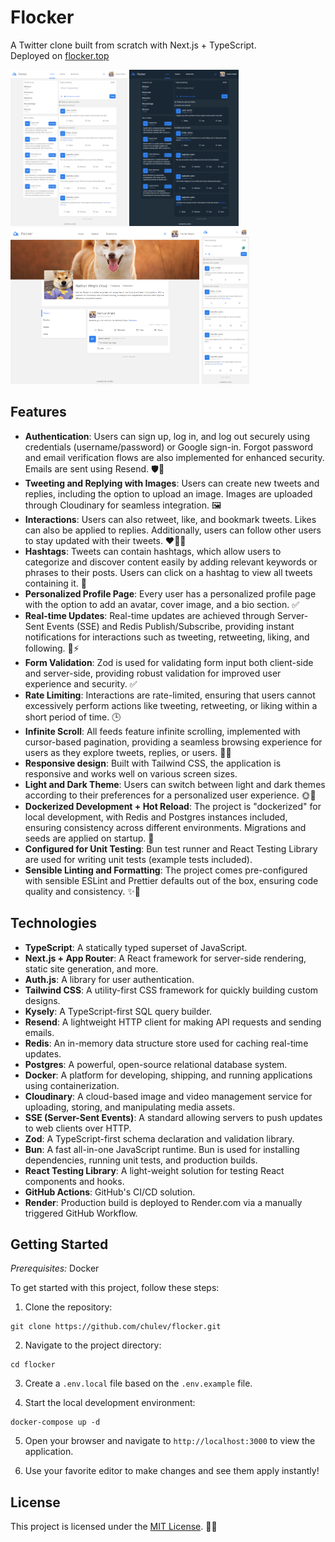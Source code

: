 <!-- prettier-ignore-start -->
# Flocker

A Twitter clone built from scratch with Next.js + TypeScript. \
Deployed on <a href="https://flocker.top" target="_blank">flocker.top</a>

<div style="flex">
  <img src="images/flocker-home-light-theme.png" alt="Flocker home light theme" height="250" />
  <img src="images/flocker-home-dark-theme.png" alt="Flocker home dark theme" height="250" />
  <img src="images/flocker-profile-page.png" alt="Flocker profile page" height="250" />
  <img src="images/flocker-home-mobile-view.png" alt="Flocker home mobile" height="250" />
</div>

## Features

- **Authentication**: Users can sign up, log in, and log out securely using credentials (username/password) or Google sign-in. Forgot password and email verification flows are also implemented for enhanced security. Emails are sent using Resend. 🛡️📧
- **Tweeting and Replying with Images**: Users can create new tweets and replies, including the option to upload an image. Images are uploaded through Cloudinary for seamless integration. 🖼️
- **Interactions**: Users can also retweet, like, and bookmark tweets. Likes can also be applied to replies. Additionally, users can follow other users to stay updated with their tweets. ❤️🔁🔖
- **Hashtags**: Tweets can contain hashtags, which allow users to categorize and discover content easily by adding relevant keywords or phrases to their posts. Users can click on a hashtag to view all tweets containing it. 🔖
- **Personalized Profile Page**: Every user has a personalized profile page with the option to add an avatar, cover image, and a bio section. ✅
- **Real-time Updates**: Real-time updates are achieved through Server-Sent Events (SSE) and Redis Publish/Subscribe, providing instant notifications for interactions such as tweeting, retweeting, liking, and following. 🔄⚡
- **Form Validation**: Zod is used for validating form input both client-side and server-side, providing robust validation for improved user experience and security. ✅
- **Rate Limiting**: Interactions are rate-limited, ensuring that users cannot excessively perform actions like tweeting, retweeting, or liking within a short period of time. 🕒
- **Infinite Scroll**: All feeds feature infinite scrolling, implemented with cursor-based pagination, providing a seamless browsing experience for users as they explore tweets, replies, or users. 🔄📜 
- **Responsive design**: Built with Tailwind CSS, the application is responsive and works well on various screen sizes.
- **Light and Dark Theme**: Users can switch between light and dark themes according to their preferences for a personalized user experience. 🌞🌚
- **Dockerized Development + Hot Reload**: The project is "dockerized" for local development, with Redis and Postgres instances included, ensuring consistency across different environments. Migrations and seeds are applied on startup. 🐳
- **Configured for Unit Testing**: Bun test runner and React Testing Library are used for writing unit tests (example tests included).
- **Sensible Linting and Formatting**: The project comes pre-configured with sensible ESLint and Prettier defaults out of the box, ensuring code quality and consistency. ✨🧹

## Technologies

- **TypeScript**: A statically typed superset of JavaScript.
- **Next.js + App Router**: A React framework for server-side rendering, static site generation, and more.
- **Auth.js**: A library for user authentication.
- **Tailwind CSS**: A utility-first CSS framework for quickly building custom designs.
- **Kysely**: A TypeScript-first SQL query builder.
- **Resend**: A lightweight HTTP client for making API requests and sending emails.
- **Redis**: An in-memory data structure store used for caching real-time updates.
- **Postgres**: A powerful, open-source relational database system.
- **Docker**: A platform for developing, shipping, and running applications using containerization.
- **Cloudinary**: A cloud-based image and video management service for uploading, storing, and manipulating media assets.
- **SSE (Server-Sent Events)**: A standard allowing servers to push updates to web clients over HTTP.
- **Zod**: A TypeScript-first schema declaration and validation library.
- **Bun**: A fast all-in-one JavaScript runtime. Bun is used for installing dependencies, running unit tests, and production builds.
- **React Testing Library**: A light-weight solution for testing React components and hooks.
- **GitHub Actions**: GitHub's CI/CD solution. 
- **Render**: Production build is deployed to Render.com via a manually triggered GitHub Workflow.

## Getting Started

*Prerequisites:* Docker

To get started with this project, follow these steps:

1. Clone the repository:

```
git clone https://github.com/chulev/flocker.git
```

2. Navigate to the project directory:

```
cd flocker
```

3. Create a `.env.local` file based on the `.env.example` file.

4. Start the local development environment:

```
docker-compose up -d
```

5. Open your browser and navigate to `http://localhost:3000` to view the application. 

6. Use your favorite editor to make changes and see them apply instantly!

## License

This project is licensed under the [MIT License](LICENSE). 📝🎉
<!-- prettier-ignore-end -->
